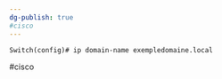 ```yaml
---
dg-publish: true
#cisco 
---
```


```
Switch(config)# ip domain-name exempledomaine.local
```

#cisco 